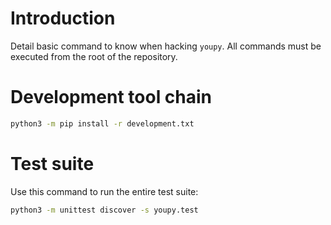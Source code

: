 Introduction
===============

Detail basic command to know when hacking `youpy`.
All commands must be executed from the root of the repository.

# Development tool chain

```bash
python3 -m pip install -r development.txt
```

# Test suite

Use this command to run the entire test suite:

```bash
python3 -m unittest discover -s youpy.test
```
